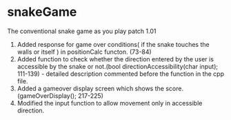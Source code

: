# snakeGame
The conventional snake game as you play
patch 1.01
  1. Added response for game over conditions( if the snake touches the walls or itself ) in positionCalc functon. (73-84)
  2. Added function to check whether the direction entered by the user is accessible by the snake or not.(bool directionAccessibility(char input); 111-139)
         - detailed description commented before the function in the cpp file.
  3. Added a gameover display screen which shows the score.(gameOverDisplay(); 217-225)
  4. Modified the input function to allow movement only in accessible direction.
